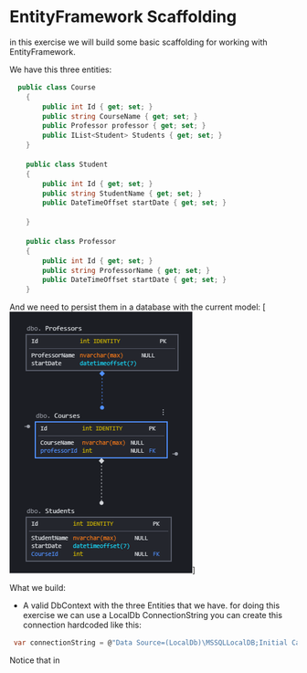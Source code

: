 # EntityFramework Scaffolding

in this exercise we will build some basic scaffolding for working with EntityFramework.

We have this three entities:

```csharp
  public class Course
    {
        public int Id { get; set; }
        public string CourseName { get; set; }
        public Professor professor { get; set; }
        public IList<Student> Students { get; set; }
    }

    public class Student
    {
        public int Id { get; set; }
        public string StudentName { get; set; }
        public DateTimeOffset startDate { get; set; }

    }

    public class Professor
    {
        public int Id { get; set; }
        public string ProfessorName { get; set; }
        public DateTimeOffset startDate { get; set; }
    }
```

And we need to persist them in a database with the current model:
[![alt](../../docs/firstschema.png)]

What we build: 
 - A valid DbContext with the three Entities that we have.
for doing this exercise we can use a LocalDb ConnectionString you can create this connection hardcoded like this:

```csharp
 var connectionString = @"Data Source=(LocalDb)\MSSQLLocalDB;Initial Catalog=schooldb;Integrated Security=SSPI;";
```

Notice that in 